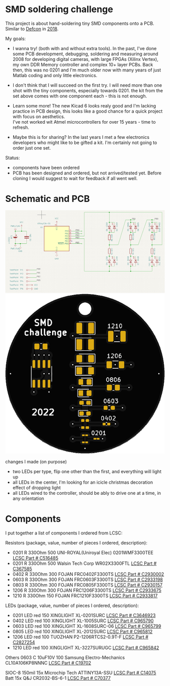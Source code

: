 # SMD soldering challenge


This project is about hand-soldering tiny SMD components onto a PCB. Similar to [Defcon](https://dchhv.org/events/smdsolderchallenge.html) in [2018](https://hackaday.com/2018/08/02/smd-soldering-challenge-lands-at-def-con/).


My goals:
- I wanna try! (both with and without extra tools).
  In the past, I've done some PCB development, debugging, soldering and measuring around 2008 for developing digital cameras, with large FPGAs (Xilinx Vertex), my own DDR Memory controller and complex 10+ layer PCBs. Back then, this was no 0201 and I'm much older now with many years of just Matlab coding and only little electronics.
  

- I don't think that I will succeed on the first try.
  I will need more than one shot with the tiny components, especially towards 0201. 
  the kit from the set above comes with one component each - this is not enough.

- Learn some more! 
  The new Kicad 6 looks realy good and I'm lacking practice in PCB design, this looks like a good chance for a quick project with focus on aesthetics.   
  I've not worked wit Atmel microcontrollers for over 15 years - time to refresh.
  
- Maybe this is for sharing?
  In the last years I met a few electronics developers who might like to be gifted a kit. I'm certainly not going to order just one set.
  
  
  
  
Status:
- components have been ordered
- PCB has been designed and ordered, but not arrived/tested yet. Before cloning I would suggest to wait for feedback if all went well.  

# Schematic and PCB



![schematic](screenshots/schematic.PNG)
![schematic](screenshots/jlcpcbfront.png)


changes I made (on purpose)
- two LEDs per type, flip one other than the first, and everything will light up
- all LEDs in the center, I'm looking for an icicle christmas decoration effect of dropping light
- all LEDs wired to the controller, should be ably to drive one at a time, in any orientation


# Components

I put together a list of components I ordered from LCSC:

Resistors  (package, value, number of pieces I ordered, description):
- 0201 R 330Ohm    500  UNI-ROYAL(Uniroyal Elec) 0201WMF3300TEE   [LCSC Part # C516485](https://lcsc.com/product-detail/Chip-Resistor-Surface-Mount_UNI-ROYAL-Uniroyal-Elec-0201WMF3300TEE_C516485.html)
- 0201 R 330Ohm    500  Walsin Tech Corp WR02X3300FTL       [LCSC Part # C367585](https://lcsc.com/product-detail/Chip-Resistor-Surface-Mount_Walsin-Tech-Corp-WR02X3300FTL_C367585.html)
- 0402 R 330Ohm    300  FOJAN FRC0402F3300TS                [LCSC Part # C2930002](https://lcsc.com/product-detail/Chip-Resistor-Surface-Mount_FOJAN-FRC0402F3300TS_C2930002.html)
- 0603 R 330Ohm    300  FOJAN FRC0603F3300TS                [LCSC Part # C2933198](https://lcsc.com/product-detail/Chip-Resistor-Surface-Mount_FOJAN-FRC0603F3300TS_C2933198.html)
- 0803 R 330Ohm    300  FOJAN FRC0805F3300TS                [LCSC Part # C2930157](https://lcsc.com/product-detail/Chip-Resistor-Surface-Mount_FOJAN-FRC0805F3300TS_C2930157.html)
- 1206 R 330Ohm    300  FOJAN FRC1206F3300TS                [LCSC Part # C2933675](https://lcsc.com/product-detail/Chip-Resistor-Surface-Mount_FOJAN-FRC1206F3300TS_C2933675.html)
- 1210 R 330Ohm    150  FOJAN FRC1210F3300TS                [LCSC Part # C2933817](https://lcsc.com/product-detail/Chip-Resistor-Surface-Mount_FOJAN-FRC1210F3300TS_C2933817.html)

LEDs (package, value, number of pieces I ordered, description):
- 0201 LED red   150   XINGLIGHT XL-0201SURC        [LCSC Part # C3646923](https://lcsc.com/product-detail/Light-Emitting-Diodes-LED_XINGLIGHT-XL-0201SURC_C3646923.html)
- 0402 LED red   100   XINGLIGHT XL-1005SURC        [LCSC Part # C965790](https://lcsc.com/product-detail/Light-Emitting-Diodes-LED_XINGLIGHT-XL-1005SURC_C965790.html)
- 0603 LED red   100   XINGLIGHT XL-1608SURC-06     [LCSC Part # C965799](https://lcsc.com/product-detail/Light-Emitting-Diodes-LED_XINGLIGHT-XL-1608SURC-06_C965799.html)
- 0805 LED red   100   XINGLIGHT XL-2012SURC        [LCSC Part # C965812](https://lcsc.com/product-detail/Light-Emitting-Diodes-LED_XINGLIGHT-XL-2012SURC_C965812.html)
- 1206 LED red   100   TUOZHAN P2-1206RTCS2-0.9T-F  [LCSC Part # C2827254](https://lcsc.com/product-detail/Light-Emitting-Diodes-LED_TUOZHAN-P2-1206RTCS2-0-9T-F_C2827254.html)
- 1210 LED red   100   XINGLIGHT XL-3227SURUGC      [LCSC Part # C965842](https://lcsc.com/product-detail/Light-Emitting-Diodes-LED_XINGLIGHT-XL-3227SURUGC_C965842.html)

Others
0603 C 10uF10V  100    Samsung Electro-Mechanics CL10A106KP8NNNC  [LCSC Part # C19702](https://lcsc.com/product-detail/Multilayer-Ceramic-Capacitors-MLCC-SMD-SMT_Samsung-Electro-Mechanics-CL10A106KP8NNNC_C19702.html)

SIOC-8 150mil  15x    Microchip Tech ATTINY13A-SSU   [LCSC Part # C14075](https://lcsc.com/product-detail/ATMEL-AVR_Microchip-Tech-ATTINY13A-SSU_C14075.html)
Batt    15x   Q&J CR2032-BS-6-1   [LCSC Part # C70377](https://lcsc.com/product-detail/Battery-Connectors_Q-J-CR2032-BS-6-1_C70377.html)



